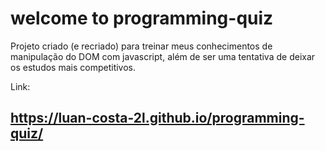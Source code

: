 # welcome to programming-quiz

Projeto criado (e recriado) para treinar meus conhecimentos de manipulação do DOM com javascript, além de ser uma tentativa de deixar os estudos mais competitivos.

Link:
## https://luan-costa-2l.github.io/programming-quiz/